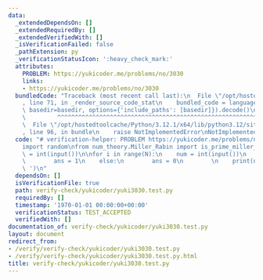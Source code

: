 ```yaml
---
data:
  _extendedDependsOn: []
  _extendedRequiredBy: []
  _extendedVerifiedWith: []
  _isVerificationFailed: false
  _pathExtension: py
  _verificationStatusIcon: ':heavy_check_mark:'
  attributes:
    PROBLEM: https://yukicoder.me/problems/no/3030
    links:
    - https://yukicoder.me/problems/no/3030
  bundledCode: "Traceback (most recent call last):\n  File \"/opt/hostedtoolcache/Python/3.12.1/x64/lib/python3.12/site-packages/onlinejudge_verify/documentation/build.py\"\
    , line 71, in _render_source_code_stat\n    bundled_code = language.bundle(stat.path,\
    \ basedir=basedir, options={'include_paths': [basedir]}).decode()\n          \
    \         ^^^^^^^^^^^^^^^^^^^^^^^^^^^^^^^^^^^^^^^^^^^^^^^^^^^^^^^^^^^^^^^^^^^^^^^^^^^^^^^^^\n\
    \  File \"/opt/hostedtoolcache/Python/3.12.1/x64/lib/python3.12/site-packages/onlinejudge_verify/languages/python.py\"\
    , line 96, in bundle\n    raise NotImplementedError\nNotImplementedError\n"
  code: "# verification-helper: PROBLEM https://yukicoder.me/problems/no/3030\n\n\
    import random\nfrom num_theory.Miller_Rabin import is_prime_miller_rabin\n\nN\
    \ = int(input())\n\nfor i in range(N):\n    num = int(input())\n    if is_prime_miller_rabin(num):\n\
    \        ans = 1\n    else:\n        ans = 0\n        \n    print(num,ans,sep='\
    \ ')\n"
  dependsOn: []
  isVerificationFile: true
  path: verify-check/yukicoder/yuki3030.test.py
  requiredBy: []
  timestamp: '1970-01-01 00:00:00+00:00'
  verificationStatus: TEST_ACCEPTED
  verifiedWith: []
documentation_of: verify-check/yukicoder/yuki3030.test.py
layout: document
redirect_from:
- /verify/verify-check/yukicoder/yuki3030.test.py
- /verify/verify-check/yukicoder/yuki3030.test.py.html
title: verify-check/yukicoder/yuki3030.test.py
---
```

